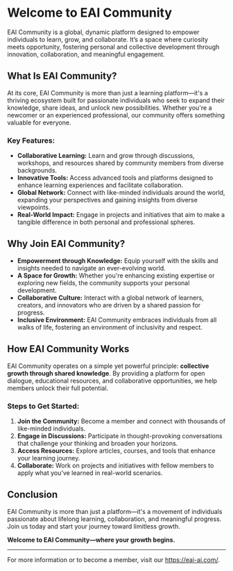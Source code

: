 # Welcome to EAI Community

EAI Community is a global, dynamic platform designed to empower individuals to learn, grow, and collaborate. It’s a space where curiosity meets opportunity, fostering personal and collective development through innovation, collaboration, and meaningful engagement.

## What Is EAI Community?

At its core, EAI Community is more than just a learning platform—it's a thriving ecosystem built for passionate individuals who seek to expand their knowledge, share ideas, and unlock new possibilities. Whether you're a newcomer or an experienced professional, our community offers something valuable for everyone.

### Key Features:
- **Collaborative Learning:** Learn and grow through discussions, workshops, and resources shared by community members from diverse backgrounds.
- **Innovative Tools:** Access advanced tools and platforms designed to enhance learning experiences and facilitate collaboration.
- **Global Network:** Connect with like-minded individuals around the world, expanding your perspectives and gaining insights from diverse viewpoints.
- **Real-World Impact:** Engage in projects and initiatives that aim to make a tangible difference in both personal and professional spheres.

## Why Join EAI Community?

- **Empowerment through Knowledge:** Equip yourself with the skills and insights needed to navigate an ever-evolving world.
- **A Space for Growth:** Whether you're enhancing existing expertise or exploring new fields, the community supports your personal development.
- **Collaborative Culture:** Interact with a global network of learners, creators, and innovators who are driven by a shared passion for progress.
- **Inclusive Environment:** EAI Community embraces individuals from all walks of life, fostering an environment of inclusivity and respect.

## How EAI Community Works

EAI Community operates on a simple yet powerful principle: **collective growth through shared knowledge**. By providing a platform for open dialogue, educational resources, and collaborative opportunities, we help members unlock their full potential.

### Steps to Get Started:
1. **Join the Community:** Become a member and connect with thousands of like-minded individuals.
2. **Engage in Discussions:** Participate in thought-provoking conversations that challenge your thinking and broaden your horizons.
3. **Access Resources:** Explore articles, courses, and tools that enhance your learning journey.
4. **Collaborate:** Work on projects and initiatives with fellow members to apply what you've learned in real-world scenarios.

## Conclusion

EAI Community is more than just a platform—it's a movement of individuals passionate about lifelong learning, collaboration, and meaningful progress. Join us today and start your journey toward limitless growth.

**Welcome to EAI Community—where your growth begins.**

---

For more information or to become a member, visit our https://eai-ai.com/.
